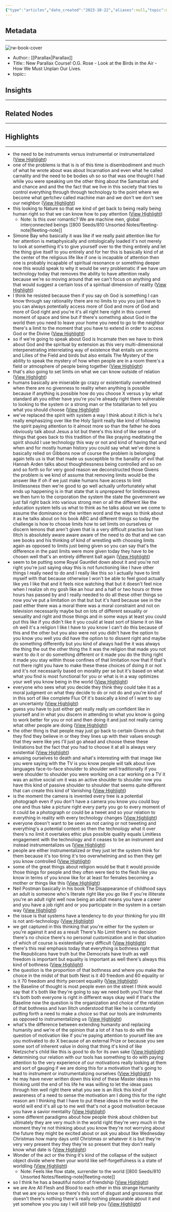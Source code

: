 ```yaml
---
{"type":"articles","date_created":"2023-10-22","aliases":null,"topic":null,"url":"https://youtube.com/watch?v=0jxibTAgPAo&si=9FmddpPHJ-rQNriT","layout":null,"banner":null,"dg-publish":true,"tags":null,"permalink":"/300-biblio/200-articles/new-parallax-course-o-g-rose-look-at-the-birds-in-the-air-how-we-must-unplan-our-lives/","dgPassFrontmatter":true,"created":"2023-10-21T22:12:24.000-05:00","updated":"2023-10-21T22:12:24.000-05:00"}
---
```


## Metadata
---
![rw-book-cover](https://i.ytimg.com/vi/0jxibTAgPAo/maxresdefault.jpg)
- Author:: [[Parallax\|Parallax]]
- Title:: New Parallax Course!  O.G. Rose - Look at the Birds in the Air - How We Must Unplan Our Lives.
- topic::  



## Insights
---
## Related Nodes
---

## Highlights 
---
- the need to be instruments versus instrumental or instrumentalized ([View Highlight](https://read.readwise.io/read/01hdaa090dc23m35pwfvk6tt4h))
- one of the problems is that is is of this time is disembodiment and much of what he wrote about was about Incarnation and even what he called carnality and the need to be bodies uh so so that was one thought I had while you were speaking
  um the other thing about the Samaritan and and chance and and the the fact that we live in this society that tries to control everything through through technology to the point where we become what gertchev called machine man and we don't we don't see our neighbor ([View Highlight](https://read.readwise.io/read/01hdaa1pwzygyzax8cm1yrbv0c))
- this looking to Nature so that we kind of get back to being really being human right so that we can know how to pay attention ([View Highlight](https://read.readwise.io/read/01hdaa2rbzh9v5efx30q8sj26c))
    - Note: Is this over romantic? We are machine men, global interconnected beings [[800 Seeds/810 Unsorted Notes/fleeting-note\|fleeting-note]]
- Simone Bay who basically it was like if
  we really paid attention like for her attention is metaphysically and ontologically loaded it's not merely to look at something it's to give yourself over to the thing entirely and let the thing give itself to you entirely and for her this is basically kind of at the center of the religious life like if one is incapable of attention then one is probably incapable of spiritual resonance or something deeper now this would speak to why it would be very problematic if we have um technology today that removes the ability to have attention really because we're so moving
  around that we can't focus on anything and that would suggest a certain loss of a spiritual dimension of reality ([View Highlight](https://read.readwise.io/read/01hdaa7q4q8aaz9r2b545yphq0))
- I think he resisted because then if you say oh God is something I can know through say rationality there are no limits to you you just have to you can always potentially access more of God and more of God and more of God right and you're it's all right here right in this current moment of space and time but if there's something about God in the world then you need to leave your home you need to go to the neighbor there's a limit to the moment that you have to extend in order to access God or the Divine ([View Highlight](https://read.readwise.io/read/01hdaabvmk2b93zxeeey1d7hb8))
- so if we're going to speak about God is Incarnate then we have to think about God and the spiritual by extension as this very multi-dimensional interpenetrating interrelating way of existence that entails um acorns and Lilies of the Field and birds but also entails The Mystery of the ability to speak the mystery of how when people are in a room there's a field or atmosphere of people being together ([View Highlight](https://read.readwise.io/read/01hdaae5ptfg4658ym42xw49p4))
- that's also going to set limits on what we can know outside of relation ([View Highlight](https://read.readwise.io/read/01hdaaegftt287db4b1fgt5x00))
- humans basically are miserable go crazy or existentially overwhelmed when there are no givenness to reality when anything is possible because if anything is possible how do you choose X versus y by what standard ah you either have you're you're already
  right there vulnerable to looking to the system or a strong man or the totalitarian to tell you what you should choose ([View Highlight](https://read.readwise.io/read/01hdaahqpcmrn5yrxnkgp0jw1k))
- we've replaced the spirit with system a way I think about it illich is he's really emphasizing over like the Holy Spirit really like kind of following the spirit paying attention to it almost more so than the father he does obviously talk about Jesus a lot but there's this kind of like sense of things that goes back
  to this tradition of the like praying meditating the spirit should I use technology this way or not and kind of having that and when and for mostly human history you could say what we've done is basically relied on Gibbons now of course the problem is belonging again tells us is that that made us susceptible to the banality of evil that Hannah Arden talks about thoughtlessness being controlled and so on and so forth so for very good reason we deconstructed those Givens the problem is we kind of assume that removing limits would be the
  answer like if oh if we just make humans have access to limit limitlessness then we're good to go well actually unfortunately what ends up happening is in that state that is unprepared for limitlessness we then turn to the corporation the system the state the government we just fall right back into various strong men or all the different like the education system tells us what to think as he talks about we we come to assume the dominance or the written word and the ways to think about it as he talks about on his book ABC and different things so today the challenge
  is how to choose limits how to set limits on ourselves or discern lemons that aren't given that is a very difficult practice but Ivan Ilitch is absolutely aware aware aware of the need to do that and we can see books and his thinking of kind of wrestling with choosing limits again as opposed to limits just being given so you can say that's the difference in the past limits were more given today they have to be chosen well that's an entirely different ball again ([View Highlight](https://read.readwise.io/read/01hdaammx3q1g32e12eqq32zxc))
- seem to be putting some Royal Gauntlet down about it and you're not right
  you're just saying okay this is not functioning like I have other things I really need to do and I really like this so I actually have to limit myself with that because otherwise I won't be able to feel good actually like yes I like that and it feels nice watching that but it doesn't feel nice when I realize oh my gosh like an hour and a half or two hours or three hours has passed by and I really needed to do all these other things so now you've put a limitation on that but but it's hard because see in the past either there was a moral there was a moral constraint and not on television necessarily maybe but on lots
  of different sexuality or sexuality and right and those things and in some ways at least you could put this like if you didn't like it you could at least sort of blame it on like oh well it's a religion I like I have to you know I can't do this because of this and the other but you also were not you didn't have the option to you know you well you did have the option to to dissent right and maybe do something differently but you kind of always had the it was always the thing the out the other thing the it was the religion that made you not want to do it or do something different or it made you do the thing right it made you stay within those confines of that
  limitation now that if that's not there right you have to make these these choices of doing it or not and it's not necessarily based on morality per se but it's based on what what you find is most functional for you or what is in a way optimizes your well you know being in the world ([View Highlight](https://read.readwise.io/read/01hdaasnpfjkxmytnwpyc72gz8))
- everyone who sees what you decide they think they could
  take it as a moral judgment on what they decide to do or not do and you're kind of in this sort of like complete Flux Of it's basically a kind of I want to say an uncertainty ([View Highlight](https://read.readwise.io/read/01hdaav3hmkrr9z2mcp70smj3j))
- guess you have to just either get really really um confident like in yourself and in what you discern in attending to what
  you know is going to work better for you or not and then doing it and just not really caring what other people are doing ([View Highlight](https://read.readwise.io/read/01hdaavf8zen9tffn2d5gesswx))
- the other thing is that people may just go back to certain Givens uh that they find they believe in or they they lines up with their values enough that they were like yes I'll just go ahead and choose these these limitations but the fact that you had to choose it at all is always very existential ([View Highlight](https://read.readwise.io/read/01hdaawhbzhwcf88kg2pxkbpsv))
- amusing ourselves to death and what's interesting with that image like you were saying with the TV is you know people will talk about love languages face-to-face shoulder to shoulder well traditionally if you were shoulder to shoulder you were working on a car working on a TV it was an active social um it was an active shoulder to shoulder now you have this kind of passive shoulder to shoulder that seems quite different that can create this kind of Vanishing ([View Highlight](https://read.readwise.io/read/01hdaby95cct8ae04r740zcm6w))
- is the moment the camera is invented every tree is a potential photograph even if you don't have a camera you know you
  could buy one and thus take a picture right every party you go to every moment of it could be a photograph or could be a tweet and so your relation to everything in reality with every technology changes ([View Highlight](https://read.readwise.io/read/01hdabzj0xarhckbb7htd7j5ye))
- everyone doesn't want to be seen as not caring or
  not tweeting and everything's a potential content so then the technology what it over there's no limit it overtakes ethic plus possible quality equals Limitless engagement with the technology and it ceases to be an instrument and instead instrumentalizes us ([View Highlight](https://read.readwise.io/read/01hdac0r2wjjr5kascrdt23jsc))
- people are either instrumentalized or they just let the system think for them because it's too tiring it's too overwhelming and so then they get you know controlled ([View Highlight](https://read.readwise.io/read/01hdac1m1mnzqtbba8dm2nyr6q))
- some of the great things about religion would be that it would provide those things for people and they often were tied to the flesh like you know in terms of you know like for at least for females becoming a mother or things like this ([View Highlight](https://read.readwise.io/read/01hdac47t869xqyb2ezg90f3j0))
- Neil Postman basically in his book The Disappearance of childhood says an adult is someone who's literate right like you go like if you're illiterate you're an adult right well now being an adult means you have a career and you have a job right and or you participate in the system in a certain way ([View Highlight](https://read.readwise.io/read/01hdac8z5z3q6798k4eqhre4s0))
- the issue is that systems have a tendency to
  do your thinking for you illit is not anti-technology ([View Highlight](https://read.readwise.io/read/01hdac9d400tagpgd605gv1fwc))
- we get captured in this
  thinking that you're either for the system or you're against it and as a result There's No Limit there's no decision there's no choice there's no personal customization and in that situation of which of course is existentially very difficult ([View Highlight](https://read.readwise.io/read/01hdaccyjecmd34jw8dqrt8b29))
- there's this real emphasis today that everything is bothness right that the Republicans have truth but the Democrats have truth as well freedom is important but equality is important as well there's always this kind of bothness ([View Highlight](https://read.readwise.io/read/01hdacdc997g7t3dp99d2tdw91))
- the question is the proportion of that bothness and where you make the choice in the midst of that both Nest is it 40 freedom and 60 equality or is it 70
  freedom and thirty percent equality ([View Highlight](https://read.readwise.io/read/01hdacdq6319fjtfhf4g3h30jp))
- the Baseline of thought is most people even on the street I think would say that it's both like they're going to say we need both you'll hear that it's both both everyone is right in different ways okay well if that's the Baseline now the question is the organization and choice of the relation of that bothness and Ivan Ilitch understood that like he is constantly putting forth a need to make a choice so that our tools are instruments as opposed to instrumentalizing us ([View Highlight](https://read.readwise.io/read/01hdacfccjk8zjmv8w3k5kp589))
- what's the difference between extending humanity and replacing humanity and we're of the opinion that a lot of it has to do with the question of motivation like if
  you're paying attention to yourself like are you motivated to do X because of an external Prize or because you see some sort of inherent value in doing that thing it's kind of like Nietzsche's child like this is good to do for its own sake ([View Highlight](https://read.readwise.io/read/01hdacnjkttn8hsjkvas031q86))
- determining our relation with our tools has something to do with paying attention to the very experience of our motivations really looking at them and sort of gauging if we are doing this for a motivation that's going to lead to instrument or instrumentalizing ourselves ([View Highlight](https://read.readwise.io/read/01hdacq4ek7341zd89ypawxb30))
- he may have never written down this kind of these
  Master ideas in his thinking until the end of his life he was willing to let the ideas pass through him well right there what you see is an illick this kind of awareness of a need to sense the motivation am I doing this for the right reason am I thinking that I have to put these ideas in the world or the world will end it's all up to me well that's not a good motivation because you have a savior mentality ([View Highlight](https://read.readwise.io/read/01hdacs0j2rvb36hxgznnzgjcz))
- some different paradigms about how people think about children but ultimately they are very much in the
  world right they're very much in the moment they're not thinking about you know they're not worrying about the future they might be excited about or ask you about like Wednesday Christmas how many days until Christmas or whatever it is but they're very very present they they they're so present that they don't really know what date is ([View Highlight](https://read.readwise.io/read/01hdacwpnydrt98tqfp55vkhzr))
- Wonder of the act or the thing it's kind of the collapse of the subject object divide where then your world like self-forgetfulness is a state of
  worldling ([View Highlight](https://read.readwise.io/read/01hdad0wsek9j0808w5qh671fd))
    - Note: Feels like flow state, surrender to the world [[800 Seeds/810 Unsorted Notes/fleeting-note\|fleeting-note]]
- so I think he has a beautiful notion of friendship ([View Highlight](https://read.readwise.io/read/01hdadbkyy0dyqy8gfqqv42cyz))
- we are Are All Flesh and Blood to each other in this strange Humanity that we are you know so there's this sort of disgust and grossness that doesn't there's nothing there's really nothing pleasurable about it and yet somehow you you say I will still help you ([View Highlight](https://read.readwise.io/read/01hdadekekz7ddakz12pfqet3b))
